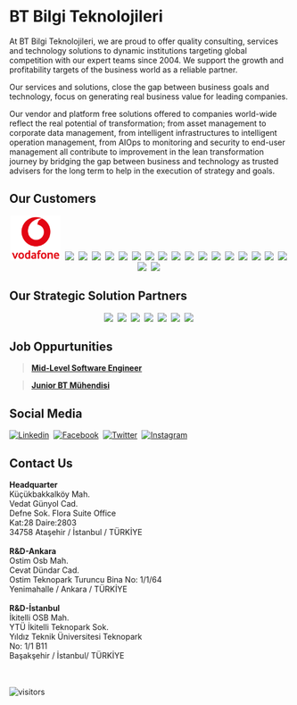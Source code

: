 <h1><b>BT Bilgi Teknolojileri</b></h1>

At BT Bilgi Teknolojileri,  we are proud to offer quality consulting, services and technology solutions to dynamic institutions targeting global competition with our expert teams since 2004. We support the growth and profitability targets of the business world as a reliable partner.

Our services and solutions, close the gap between business goals and technology, focus on generating real business value for leading companies.

Our vendor and platform free solutions offered to companies world-wide reflect the real potential of transformation; from asset management to corporate data management, from intelligent infrastructures to intelligent operation management, from AIOps to monitoring and security to end-user management all contribute to improvement in the lean transformation journey by bridging the gap between business and technology as trusted advisers for the long term to help in the execution of strategy and goals.

<h2><b>Our Customers</b></h2>
<p align="center">
  <img src="https://github.com/BT-Bilgi/.github/blob/master/profile/images/vf-logo-nonbg.png?raw=true" height="80px" />&nbsp;
  <img src="https://btbilgi.com.tr/wp-content/uploads/2014/08/yapikredi.png" height="80px" />&nbsp;
  <img src="https://btbilgi.com.tr/wp-content/uploads/2014/08/sekerbank.png" height="80px" />&nbsp;
  <img src="https://btbilgi.com.tr/wp-content/uploads/2014/08/gunes_sigorta.png" height="80px" />&nbsp;
  <img src="https://btbilgi.com.tr/wp-content/uploads/2014/08/isnet.png" height="80px" />&nbsp;
  <img src="https://btbilgi.com.tr/wp-content/uploads/2014/08/gelir_idaresi.png" height="80px" />&nbsp;
  <img src="https://btbilgi.com.tr/wp-content/uploads/2014/08/garanti_teknoloji-e1500225408404.png" height="80px" />&nbsp;
  <img src="https://btbilgi.com.tr/wp-content/uploads/2014/08/enpara.png" height="80px" />&nbsp;
  <img src="https://btbilgi.com.tr/wp-content/uploads/2014/08/eczacibasi.png" height="80px" />&nbsp;
  <img src="https://btbilgi.com.tr/wp-content/uploads/2014/08/bilgi_uni.png" height="80px" />&nbsp;
  <img src="https://btbilgi.com.tr/wp-content/uploads/2014/08/allianz.png" height="80px" />&nbsp;
  <img src="https://btbilgi.com.tr/wp-content/uploads/2014/08/teb.png" height="80px" />&nbsp;
  <img src="https://btbilgi.com.tr/wp-content/uploads/2014/08/tai.png" height="80px" />&nbsp;
  <img src="https://btbilgi.com.tr/wp-content/uploads/2014/08/ssm.png" height="80px" />&nbsp;
  <img src="https://btbilgi.com.tr/wp-content/uploads/2014/08/sabiha_gokcen.png" height="80px" />&nbsp;
  <img src="https://btbilgi.com.tr/wp-content/uploads/2014/08/petrol_ofisi.png" height="80px" />&nbsp;
  <img src="https://btbilgi.com.tr/wp-content/uploads/2014/08/omv.png" height="80px" />&nbsp;
  <img src="https://btbilgi.com.tr/wp-content/uploads/2014/08/hvkk.png" height="80px" />&nbsp;
  <img src="https://btbilgi.com.tr/wp-content/uploads/2014/08/arkas.png" height="80px" />&nbsp;
  <img src="https://btbilgi.com.tr/wp-content/uploads/2014/08/adel.png" height="80px" />&nbsp;
</p>

<h2><b>Our Strategic Solution Partners</b></h2>
<p align="center">
  <img src="https://btbilgi.com.tr/wp-content/uploads/bfi_thumb/btbilgi-ca_broadcom-logo-p2mvhffj1pqfpqf0hhhnui1cvu2ddxynny2r7rlodo.png" height="80px" />&nbsp;
  <img src="https://btbilgi.com.tr/wp-content/uploads/2021/02/btbilgi-ivanti-logo.png" height="80px" />&nbsp;
  <img src="https://btbilgi.com.tr/wp-content/uploads/2021/02/btbilgi-tcell_global_bilgi-logo.png" height="80px" />&nbsp;
  <img src="https://btbilgi.com.tr/wp-content/uploads/2021/02/btbilgi-gttb-logo.png" height="80px" />&nbsp;
  <img src="https://btbilgi.com.tr/wp-content/uploads/2021/02/btbilgi-new_relic-logo.png" height="80px" />&nbsp;
  <img src="https://btbilgi.com.tr/wp-content/uploads/bfi_thumb/btbilgi-quest-logo-p2mvgxklfv1zl54ydrrr14jlliiebozr9hoj3ic5nw.png" height="80px" />&nbsp;
  <img src="https://btbilgi.com.tr/wp-content/uploads/2021/02/btbilgi-veracode-logo.png" height="80px" />&nbsp;
</p>

<h2><b>Job Oppurtunities</b></h2>

> **[Mid-Level Software Engineer](https://www.linkedin.com/jobs/view/2468059091/?eBP=CwEAAAF-KKanTZbhTP_Kxn_pfiyUKry_SSwtbjhRJWFLKcddkf8Um6BjAJWwjY5xVLYysgkvlptfdco8sgG88Udck98_m65u0FnMHwLcMR4DUay_MK6TGGO9jr1DPx9nrVG-l2TrDYdO0UC3dm0YBT0Fx_31aJjgCabSKwuaJFghdmg9_AgtvyM51Xa1v9Z-AfXT9kGVXICL06bsOz6NHKHi2YOoh7CmBTTE2qh-PdOK5ximpwigq-UibXrDSuu4M4sko5mH_FwBZPkDz5ANqnzCPcT2-9CXbgRukOgw4NuONgdbMlo1nnXDhDg2yKSsAqORh8BbudGUmAMUO4jPQ_Mptvt7Qxg0Y7ThqZ4o40VscSfRtwUfJSLyR1sC-DeWS2qv8rNjWGqM8wUsTLHxx7zuhA&refId=YULWr%2FhxaEha%2FPOm6nLU2Q%3D%3D&trackingId=eQG1vsFIWFtIBGjCOsqOJQ%3D%3D&trk=d_flagship3_company)**

> **[Junior BT Mühendisi](https://www.linkedin.com/jobs/view/2859351045/?refId=YULWr%2FhxaEha%2FPOm6nLU2Q%3D%3D&trackingId=gN6uylXGchBkmkcutR3dJQ%3D%3D&trk=d_flagship3_company)**

<h2><b>Social Media</b></h2>

[![Linkedin](https://img.shields.io/badge/LinkedIn-0077B5?style=flat-square&logo=Linkedin&logoColor=white&link=https://www.linkedin.com/company/btbilgiteknolojileri/)](https://www.linkedin.com/company/btbilgiteknolojileri/)&nbsp;
[![Facebook](https://img.shields.io/badge/Facebook-1877F2?style=flat-square&logo=Facebook&logoColor=white&link=https://www.facebook.com/BTBilgi/)](https://www.facebook.com/BTBilgi/)&nbsp;
[![Twitter](https://img.shields.io/badge/Twitter-1DA1F2?style=flat-square&logo=Twitter&logoColor=white&link=https://twitter.com/BTBilgi/)](https://twitter.com/BTBilgi/)&nbsp;
[![Instagram](https://img.shields.io/badge/Instagram-E4405F?style=flat-square&logo=Instagram&logoColor=white&link=https://www.instagram.com/btbilgisocial/)](https://www.instagram.com/btbilgisocial/)&nbsp;


<h2><b>Contact Us</b></h2>

<div style="width: 300px;">
  <b>Headquarter</b><br>
  <span>
    Küçükbakkalköy Mah.<br>
    Vedat Günyol Cad.<br>
    Defne Sok. Flora Suite Office<br>
    Kat:28 Daire:2803<br>
    34758 Ataşehir / İstanbul / TÜRKİYE
  </span>
</div>
<br>
<div>
  <b>R&amp;D-Ankara</b><br>
  <span>
    Ostim Osb Mah.<br>
    Cevat Dündar Cad.<br>
    Ostim Teknopark Turuncu Bina No: 1/1/64<br>
    Yenimahalle / Ankara / TÜRKİYE
  </span>
</div>
<br>
<div>
  <b>R&amp;D-İstanbul</b><br>
  <span>
    İkitelli OSB Mah.<br>
    YTÜ İkitelli Teknopark Sok.<br>
    Yıldız Teknik Üniversitesi Teknopark<br>
    No: 1/1 B11<br>
    Başakşehir / İstanbul/ TÜRKİYE
  </span>
</div>

<br>
<br>

![visitors](https://visitor-badge.laobi.icu/badge?page_id=BT-Bilgi)

